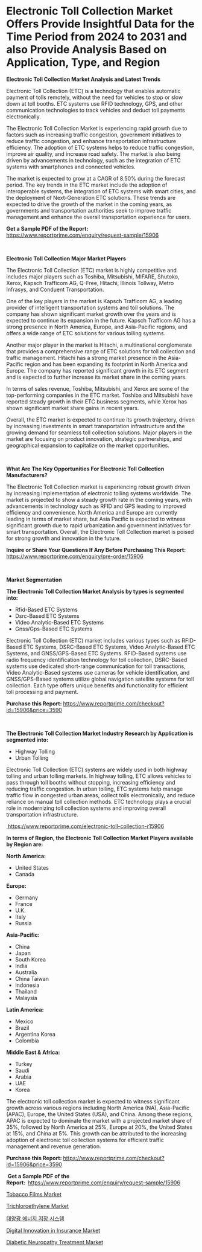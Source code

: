 <p><h1>Electronic Toll Collection Market Offers Provide Insightful Data for the Time Period from 2024 to 2031 and also Provide Analysis Based on Application, Type, and Region</h1></p><p><strong>Electronic Toll Collection Market Analysis and Latest Trends</strong></p>
<p><p>Electronic Toll Collection (ETC) is a technology that enables automatic payment of tolls remotely, without the need for vehicles to stop or slow down at toll booths. ETC systems use RFID technology, GPS, and other communication technologies to track vehicles and deduct toll payments electronically.</p><p>The Electronic Toll Collection Market is experiencing rapid growth due to factors such as increasing traffic congestion, government initiatives to reduce traffic congestion, and enhance transportation infrastructure efficiency. The adoption of ETC systems helps to reduce traffic congestion, improve air quality, and increase road safety. The market is also being driven by advancements in technology, such as the integration of ETC systems with smartphones and connected vehicles.</p><p>The market is expected to grow at a CAGR of 8.50% during the forecast period. The key trends in the ETC market include the adoption of interoperable systems, the integration of ETC systems with smart cities, and the deployment of Next-Generation ETC solutions. These trends are expected to drive the growth of the market in the coming years, as governments and transportation authorities seek to improve traffic management and enhance the overall transportation experience for users.</p></p>
<p><strong>Get a Sample PDF of the Report:&nbsp;</strong> <a href="https://www.reportprime.com/enquiry/request-sample/15906">https://www.reportprime.com/enquiry/request-sample/15906</a></p>
<p>&nbsp;</p>
<p><strong>Electronic Toll Collection Major Market Players</strong></p>
<p><p>The Electronic Toll Collection (ETC) market is highly competitive and includes major players such as Toshiba, Mitsubishi, MIFARE, Shutoko, Xerox, Kapsch Trafficom AG, Q-Free, Hitachi, Illinois Tollway, Metro Infrasys, and Conduent Transportation. </p><p>One of the key players in the market is Kapsch Trafficom AG, a leading provider of intelligent transportation systems and toll solutions. The company has shown significant market growth over the years and is expected to continue its expansion in the future. Kapsch Trafficom AG has a strong presence in North America, Europe, and Asia-Pacific regions, and offers a wide range of ETC solutions for various tolling systems.</p><p>Another major player in the market is Hitachi, a multinational conglomerate that provides a comprehensive range of ETC solutions for toll collection and traffic management. Hitachi has a strong market presence in the Asia-Pacific region and has been expanding its footprint in North America and Europe. The company has reported significant growth in its ETC segment and is expected to further increase its market share in the coming years.</p><p>In terms of sales revenue, Toshiba, Mitsubishi, and Xerox are some of the top-performing companies in the ETC market. Toshiba and Mitsubishi have reported steady growth in their ETC business segments, while Xerox has shown significant market share gains in recent years.</p><p>Overall, the ETC market is expected to continue its growth trajectory, driven by increasing investments in smart transportation infrastructure and the growing demand for seamless toll collection solutions. Major players in the market are focusing on product innovation, strategic partnerships, and geographical expansion to capitalize on the market opportunities.</p></p>
<p>&nbsp;</p>
<p><strong>What Are The Key Opportunities For Electronic Toll Collection Manufacturers?</strong></p>
<p><p>The Electronic Toll Collection market is experiencing robust growth driven by increasing implementation of electronic tolling systems worldwide. The market is projected to show a steady growth rate in the coming years, with advancements in technology such as RFID and GPS leading to improved efficiency and convenience. North America and Europe are currently leading in terms of market share, but Asia Pacific is expected to witness significant growth due to rapid urbanization and government initiatives for smart transportation. Overall, the Electronic Toll Collection market is poised for strong growth and innovation in the future.</p></p>
<p><strong>Inquire or Share Your Questions If Any Before Purchasing This Report:</strong> <a href="https://www.reportprime.com/enquiry/pre-order/15906">https://www.reportprime.com/enquiry/pre-order/15906</a></p>
<p>&nbsp;</p>
<p><strong>Market Segmentation</strong></p>
<p><strong>The Electronic Toll Collection Market Analysis by types is segmented into:</strong></p>
<p><ul><li>Rfid-Based ETC Systems</li><li>Dsrc-Based ETC Systems</li><li>Video Analytic-Based ETC Systems</li><li>Gnss/Gps-Based ETC Systems</li></ul></p>
<p><p>Electronic Toll Collection (ETC) market includes various types such as RFID-Based ETC Systems, DSRC-Based ETC Systems, Video Analytic-Based ETC Systems, and GNSS/GPS-Based ETC Systems. RFID-Based systems use radio frequency identification technology for toll collection, DSRC-Based systems use dedicated short-range communication for toll transactions, Video Analytic-Based systems use cameras for vehicle identification, and GNSS/GPS-Based systems utilize global navigation satellite systems for toll collection. Each type offers unique benefits and functionality for efficient toll processing and payment.</p></p>
<p><strong>Purchase this Report:&nbsp;</strong><a href="https://www.reportprime.com/checkout?id=15906&price=3590">https://www.reportprime.com/checkout?id=15906&price=3590</a></p>
<p>&nbsp;</p>
<p><strong>The Electronic Toll Collection Market Industry Research by Application is segmented into:</strong></p>
<p><ul><li>Highway Tolling</li><li>Urban Tolling</li></ul></p>
<p><p>Electronic Toll Collection (ETC) systems are widely used in both highway tolling and urban tolling markets. In highway tolling, ETC allows vehicles to pass through toll booths without stopping, increasing efficiency and reducing traffic congestion. In urban tolling, ETC systems help manage traffic flow in congested urban areas, collect tolls electronically, and reduce reliance on manual toll collection methods. ETC technology plays a crucial role in modernizing toll collection systems and improving overall transportation infrastructure.</p></p>
<p><a href="https://www.reportprime.com/electronic-toll-collection-r15906">&nbsp;https://www.reportprime.com/electronic-toll-collection-r15906</a></p>
<p><strong>In terms of Region, the Electronic Toll Collection Market Players available by Region are:</strong></p>
<p>
    <p> <strong> North America: </strong>
        <ul>
            <li>United States</li>
            <li>Canada</li>
        </ul>
        </p> 
    <p> <strong> Europe: </strong>
        <ul>
            <li>Germany</li>
            <li>France</li>
            <li>U.K.</li>
            <li>Italy</li>
            <li>Russia</li>
        </ul>
        </p> 
    <p> <strong> Asia-Pacific: </strong>
        <ul>
            <li>China</li>
            <li>Japan</li>
            <li>South Korea</li>
            <li>India</li>
            <li>Australia</li>
            <li>China Taiwan</li>
            <li>Indonesia</li>
            <li>Thailand</li>
            <li>Malaysia</li>
        </ul>
        </p> 
    <p> <strong> Latin America: </strong>
        <ul>
            <li>Mexico</li>
            <li>Brazil</li>
            <li>Argentina Korea</li>
            <li>Colombia</li>
        </ul>
        </p> 
    <p> <strong> Middle East & Africa: </strong>
        <ul>
            <li>Turkey</li>
            <li>Saudi</li>
            <li>Arabia</li>
            <li>UAE</li>
            <li>Korea</li>
        </ul>
    </p>
    </p>
<p><p>The electronic toll collection market is expected to witness significant growth across various regions including North America (NA), Asia-Pacific (APAC), Europe, the United States (USA), and China. Among these regions, APAC is expected to dominate the market with a projected market share of 35%, followed by North America at 25%, Europe at 20%, the United States at 15%, and China at 5%. This growth can be attributed to the increasing adoption of electronic toll collection systems for efficient traffic management and revenue generation.</p></p>
<p><strong>Purchase this Report: </strong><a href="https://www.reportprime.com/checkout?id=15906&price=3590">https://www.reportprime.com/checkout?id=15906&price=3590</a></p>
<p>&nbsp;<strong>Get a Sample PDF of the Report:&nbsp;&nbsp;</strong><a href="https://www.reportprime.com/enquiry/request-sample/15906">https://www.reportprime.com/enquiry/request-sample/15906</a></p>
<p><strong></strong></p>
<p><p><a href="https://issuu.com/reportprime-2/docs/tobacco-films-market-size-2030.pptx">Tobacco Films Market</a></p><p><a href="https://issuu.com/reportprime-2/docs/trichloroethylene-market-size-2030.pptx">Trichloroethylene Market</a></p><p><a href="https://github.com/JonHarrtis67676y/Market-Research-Report-List-1/blob/main/673038723781.md">태양광 에너지 저장 시스템</a></p><p><a href="https://github.com/timeliteaut/Market-Research-Report-List-2/blob/main/digital-innovation-in-insurance-market.md">Digital Innovation in Insurance Market</a></p><p><a href="https://github.com/bobicer/Market-Research-Report-List-2/blob/main/diabetic-neuropathy-treatment-market.md">Diabetic Neuropathy Treatment Market</a></p></p>